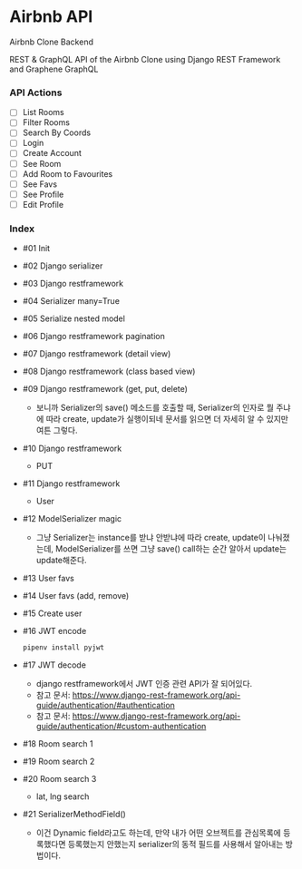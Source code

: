 # Airbnb API

Airbnb Clone Backend

REST & GraphQL API of the Airbnb Clone using Django REST Framework and Graphene GraphQL

### API Actions

- [ ] List Rooms
- [ ] Filter Rooms
- [ ] Search By Coords
- [ ] Login
- [ ] Create Account
- [ ] See Room
- [ ] Add Room to Favourites
- [ ] See Favs
- [ ] See Profile
- [ ] Edit Profile

### Index

- #01 Init

- #02 Django serializer

- #03 Django restframework

- #04 Serializer many=True

- #05 Serialize nested model

- #06 Django restframework pagination

- #07 Django restframework (detail view)

- #08 Django restframework (class based view)

- #09 Django restframework (get, put, delete)

  - 보니까 Serializer의 save() 메소드를 호출할 때, Serializer의 인자로 뭘 주냐에 따라 create, update가 실행이되네 문서를 읽으면 더 자세히 알 수 있지만 여튼 그렇다.

- #10 Django restframework

  - PUT

- #11 Django restframework

  - User

- #12 ModelSerializer magic

  - 그냥 Serializer는 instance를 받냐 안받냐에 따라 create, update이 나눠졌는데, ModelSerializer를 쓰면 그냥 save() call하는 순간 알아서 update는 update해준다.

- #13 User favs

- #14 User favs (add, remove)

- #15 Create user

- #16 JWT encode

  ```bash
  pipenv install pyjwt
  ```

- #17 JWT decode

  - django restframework에서 JWT 인증 관련 API가 잘 되어있다.
  - 참고 문서: https://www.django-rest-framework.org/api-guide/authentication/#authentication
  - 참고 문서: https://www.django-rest-framework.org/api-guide/authentication/#custom-authentication

- #18 Room search 1

- #19 Room search 2

- #20 Room search 3

  - lat, lng search

- #21 SerializerMethodField()

  - 이건 Dynamic field라고도 하는데, 만약 내가 어떤 오브젝트를 관심목록에 등록했다면 등록했는지 안했는지 serializer의 동적 필드를 사용해서 알아내는 방법이다.

